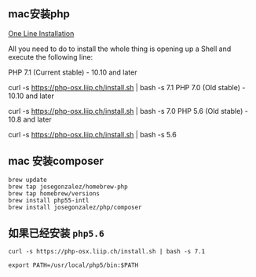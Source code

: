 ## mac安装php

[One Line Installation](https://php-osx.liip.ch/)

All you need to do to install the whole thing is opening up a Shell and execute the following line:

PHP 7.1 (Current stable) - 10.10 and later

curl -s https://php-osx.liip.ch/install.sh | bash -s 7.1
PHP 7.0 (Old stable) - 10.10 and later

curl -s https://php-osx.liip.ch/install.sh | bash -s 7.0
PHP 5.6 (Old stable) - 10.8 and later

curl -s https://php-osx.liip.ch/install.sh | bash -s 5.6


## mac 安装composer
```
brew update
brew tap josegonzalez/homebrew-php
brew tap homebrew/versions
brew install php55-intl
brew install josegonzalez/php/composer
```

## 如果已经安装 `php5.6`

```blade
curl -s https://php-osx.liip.ch/install.sh | bash -s 7.1

export PATH=/usr/local/php5/bin:$PATH
```
